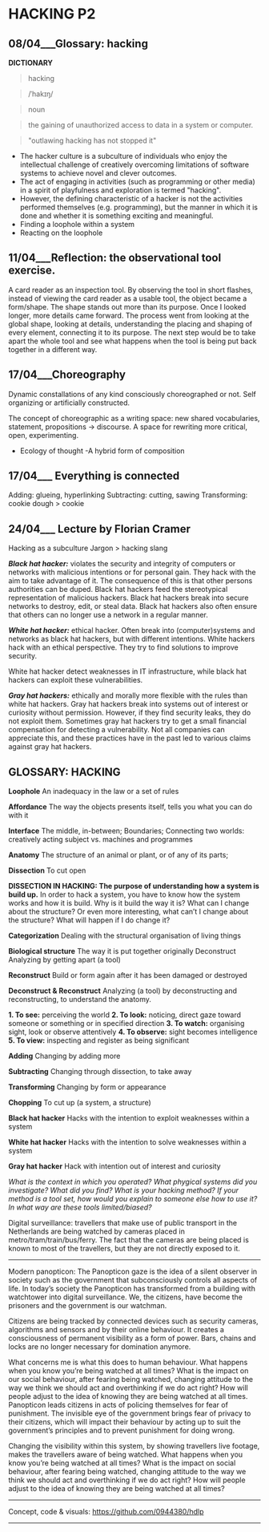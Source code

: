 # **HACKING P2**

## **08/04___Glossary: hacking**                                                                                   

**DICTIONARY**

> hacking

> /ˈhakɪŋ/

> noun

> the gaining of unauthorized access to data in a system or computer.

> "outlawing hacking has not stopped it"

- The hacker culture is a subculture of individuals who enjoy the intellectual challenge of creatively overcoming limitations of software systems to achieve novel and clever outcomes.
- The act of engaging in activities (such as programming or other media) in a spirit of playfulness and exploration is termed "hacking". 
- However, the defining characteristic of a hacker is not the activities performed themselves (e.g. programming), but the manner in which it is done and whether it is something exciting and meaningful.
- Finding a loophole within a system
- Reacting on the loophole

## **11/04___Reflection: the observational tool exercise.**
A card reader as an inspection tool.
By observing the tool in short flashes, instead of viewing the card reader as a usable tool, the object became a form/shape.
The shape stands out more than its purpose. Once I looked longer, more details came forward. 
The process went from looking at the global shape, looking at details, understanding the placing and shaping of every element, connecting it to its purpose. 
The next step would be to take apart the whole tool and see what happens when the tool is being put back together in a different way. 

## **17/04___Choreography**   
Dynamic constallations of any kind consciously choreographed or not. Self organizing or artificially constructed.

The concept of choreographic as a writing space: new shared vocabularies, statement, propositions -> discourse. A space for rewriting more critical, open, experimenting. 

- Ecology of thought 
-A hybrid form of composition 

## **17/04___ Everything is connected**
Adding: glueing, hyperlinking
Subtracting: cutting, sawing
Transforming: cookie dough > cookie


## **24/04___ Lecture by Florian Cramer**
Hacking as a subculture
Jargon > hacking slang 

**_Black hat hacker:_** violates the security and integrity of computers or networks with malicious intentions or for personal gain. They hack with the aim to take advantage of it. 
The consequence of this is that other persons authorities can be duped. Black hat hackers feed the stereotypical representation of malicious hackers.
Black hat hackers break into secure networks to destroy, edit, or steal data. Black hat hackers also often ensure that others can no longer use a network in a regular manner.

**_White hat hacker:_** ethical hacker. Often break into (computer)systems and networks as black hat hackers, but with different intentions. White hackers hack with an ethical perspective. They try to find solutions to improve security.

White hat hacker detect weaknesses in IT infrastructure, while black hat hackers can exploit these vulnerabilities. 

**_Gray hat hackers:_** ethically and morally more flexible with the rules than white hat hackers. Gray hat hackers break into systems out of interest or curiosity without permission. However, if they find security leaks, they do not exploit them. Sometimes gray hat hackers try to get a small financial compensation for detecting a vulnerability. Not all companies can appreciate this, and these practices have in the past led to various claims against gray hat hackers.

## **GLOSSARY: HACKING**

**Loophole**
An inadequacy in the law or a set of rules

**Affordance**
The way the objects presents itself, tells you what you can do with it

**Interface**
The middle, in-between;
Boundaries;
Connecting two worlds: creatively acting subject vs. machines and programmes

**Anatomy**
The structure of an animal or plant, or of any of its parts;

**Dissection**
To cut open

**DISSECTION IN HACKING: The purpose of understanding how a system is build up.**
In order to hack a system, you have to know how the system works and how it is build. Why is it build the way it is? What can I change about the structure? Or even more interesting, what can’t I change about the structure? What will happen if I do change it? 

**Categorization**
Dealing with the structural organisation of living things

**Biological structure**
The way it is put together originally
Deconstruct 
Analyzing by getting apart (a tool)

**Reconstruct** 
Build or form again after it has been damaged or destroyed 

**Deconstruct & Reconstruct** 
Analyzing (a tool) by deconstructing and reconstructing, to understand the anatomy. 

**1. To see:** perceiving the world 
**2. To look:** noticing, direct gaze toward someone or something or in specified direction 
**3. To watch:** organising sight, look or observe attentively 
**4. To observe:** sight becomes intelligence
**5. To view:** inspecting and register as being significant 


**Adding**
Changing by adding more

**Subtracting**
Changing through dissection, to take away

**Transforming**
Changing by form or appearance


**Chopping** 
To cut up (a system, a structure)

**Black hat hacker** 
Hacks with the intention to exploit weaknesses within a system 

**White hat hacker** 
Hacks with the intention to solve weaknesses within a system 

**Gray hat hacker**
Hack with intention out of interest and curiosity 


*What is the context in which you operated? What phygical systems did you investigate? What did you find? What is your hacking method? If your method is a tool set, how would you explain to someone else how to use it? In what way are these tools limited/biased?*

Digital surveillance: travellers that make use of public transport in the Netherlands are being watched by cameras placed in metro/tram/train/bus/ferry. The fact that the cameras are being placed is known to most of the travellers, but they are not directly exposed to it. 

__________________________________________________

Modern panopticon:
The Panopticon gaze is the idea of a silent observer in society such as the government that subconsciously controls all aspects of life. 
In today’s society the Panopticon has transformed from a building with watchtower into digital surveillance. We, the citizens, have become the prisoners and the government is our watchman. 

Citizens are being tracked by connected devices such as security cameras, algorithms and sensors and by their online behaviour. It creates a consciousness of permanent visibility as a form of power. Bars, chains and locks are no longer necessary for domination anymore. 

What concerns me is what this does to human behaviour. What happens when you know you’re being watched at all times? What is the impact on our social behaviour, after fearing being watched, changing attitude to the way we think we should act and overthinking if we do act right? How will people adjust to the idea of knowing they are being watched at all times.
Panopticon leads citizens in acts of policing themselves for fear of punishment. The invisible eye of the government brings fear of privacy to their citizens, which will impact their behaviour by acting up to suit the government’s principles and to prevent punishment for doing wrong.  


Changing the visibility within this system, by showing travellers live footage, makes the travellers aware of being watched. What happens when you know you’re being watched at all times? What is the impact on social behaviour, after fearing being watched, changing attitude to the way we think we should act and overthinking if we do act right? How will people adjust to the idea of knowing they are being watched at all times? 

__________________________________________________

Concept, code & visuals:  https://github.com/0944380/hdlp

__________________________________________________





